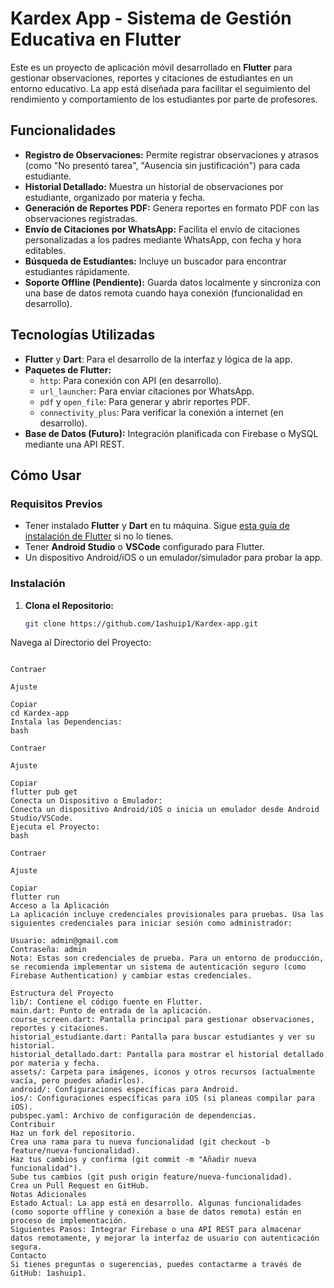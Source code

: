 # Kardex App - Sistema de Gestión Educativa en Flutter

Este es un proyecto de aplicación móvil desarrollado en **Flutter** para gestionar observaciones, reportes y citaciones de estudiantes en un entorno educativo. La app está diseñada para facilitar el seguimiento del rendimiento y comportamiento de los estudiantes por parte de profesores.

## Funcionalidades

- **Registro de Observaciones:** Permite registrar observaciones y atrasos (como "No presentó tarea", "Ausencia sin justificación") para cada estudiante.
- **Historial Detallado:** Muestra un historial de observaciones por estudiante, organizado por materia y fecha.
- **Generación de Reportes PDF:** Genera reportes en formato PDF con las observaciones registradas.
- **Envío de Citaciones por WhatsApp:** Facilita el envío de citaciones personalizadas a los padres mediante WhatsApp, con fecha y hora editables.
- **Búsqueda de Estudiantes:** Incluye un buscador para encontrar estudiantes rápidamente.
- **Soporte Offline (Pendiente):** Guarda datos localmente y sincroniza con una base de datos remota cuando haya conexión (funcionalidad en desarrollo).

## Tecnologías Utilizadas

- **Flutter** y **Dart**: Para el desarrollo de la interfaz y lógica de la app.
- **Paquetes de Flutter:**
  - `http`: Para conexión con API (en desarrollo).
  - `url_launcher`: Para enviar citaciones por WhatsApp.
  - `pdf` y `open_file`: Para generar y abrir reportes PDF.
  - `connectivity_plus`: Para verificar la conexión a internet (en desarrollo).
- **Base de Datos (Futuro):** Integración planificada con Firebase o MySQL mediante una API REST.

## Cómo Usar

### Requisitos Previos

- Tener instalado **Flutter** y **Dart** en tu máquina. Sigue [esta guía de instalación de Flutter](https://flutter.dev/docs/get-started/install) si no lo tienes.
- Tener **Android Studio** o **VSCode** configurado para Flutter.
- Un dispositivo Android/iOS o un emulador/simulador para probar la app.

### Instalación

1. **Clona el Repositorio:**
   ```bash
   git clone https://github.com/1ashuip1/Kardex-app.git
Navega al Directorio del Proyecto:
```bashbash

Contraer

Ajuste

Copiar
cd Kardex-app
Instala las Dependencias:
bash

Contraer

Ajuste

Copiar
flutter pub get
Conecta un Dispositivo o Emulador:
Conecta un dispositivo Android/iOS o inicia un emulador desde Android Studio/VSCode.
Ejecuta el Proyecto:
bash

Contraer

Ajuste

Copiar
flutter run
Acceso a la Aplicación
La aplicación incluye credenciales provisionales para pruebas. Usa las siguientes credenciales para iniciar sesión como administrador:

Usuario: admin@gmail.com
Contraseña: admin
Nota: Estas son credenciales de prueba. Para un entorno de producción, se recomienda implementar un sistema de autenticación seguro (como Firebase Authentication) y cambiar estas credenciales.

Estructura del Proyecto
lib/: Contiene el código fuente en Flutter.
main.dart: Punto de entrada de la aplicación.
course_screen.dart: Pantalla principal para gestionar observaciones, reportes y citaciones.
historial_estudiante.dart: Pantalla para buscar estudiantes y ver su historial.
historial_detallado.dart: Pantalla para mostrar el historial detallado por materia y fecha.
assets/: Carpeta para imágenes, iconos y otros recursos (actualmente vacía, pero puedes añadirlos).
android/: Configuraciones específicas para Android.
ios/: Configuraciones específicas para iOS (si planeas compilar para iOS).
pubspec.yaml: Archivo de configuración de dependencias.
Contribuir
Haz un fork del repositorio.
Crea una rama para tu nueva funcionalidad (git checkout -b feature/nueva-funcionalidad).
Haz tus cambios y confirma (git commit -m "Añadir nueva funcionalidad").
Sube tus cambios (git push origin feature/nueva-funcionalidad).
Crea un Pull Request en GitHub.
Notas Adicionales
Estado Actual: La app está en desarrollo. Algunas funcionalidades (como soporte offline y conexión a base de datos remota) están en proceso de implementación.
Siguientes Pasos: Integrar Firebase o una API REST para almacenar datos remotamente, y mejorar la interfaz de usuario con autenticación segura.
Contacto
Si tienes preguntas o sugerencias, puedes contactarme a través de GitHub: 1ashuip1.
